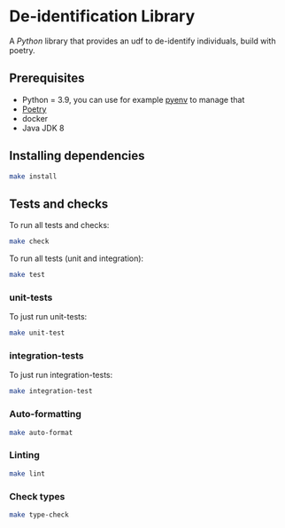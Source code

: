 # De-identification Library
A _Python_ library that provides an udf to de-identify individuals, build with poetry.

## Prerequisites
* Python = 3.9, you can use for example [pyenv](https://github.com/pyenv/pyenv#installation) to manage that
* [Poetry](https://python-poetry.org/docs/#installation)
* docker
* Java JDK 8

## Installing dependencies
```bash
make install
```

## Tests and checks
To run all tests and checks:
```bash
make check
```

To run all tests (unit and integration):
```bash
make test
```

### unit-tests
To just run unit-tests:
```bash
make unit-test
```

### integration-tests
To just run integration-tests:
```bash
make integration-test
```

### Auto-formatting
```bash
make auto-format
```

### Linting
```bash
make lint
```

### Check types
```bash
make type-check
```
